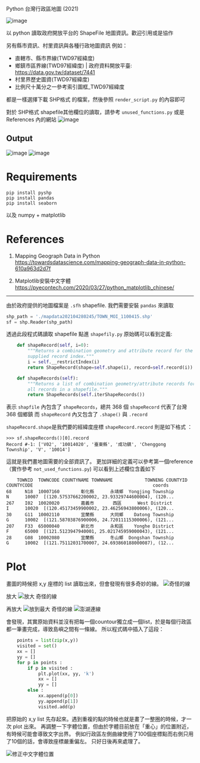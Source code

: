 Python 台灣行政區地圖 (2021)

![image](https://user-images.githubusercontent.com/5109822/127766998-798e882a-9182-4152-a9b1-2f0711ea38bf.png)

以 python 讀取政府開放平台的 ShapeFile 地圖資訊。歡迎引用或是協作
  
另有縣市資訊、村里資訊與各種行政地圖資訊 例如：
- 直轄市、縣市界線(TWD97經緯度)
- 鄉鎮市區界線(TWD97經緯度) | 政府資料開放平臺: https://data.gov.tw/dataset/7441
- 村里界歷史圖資(TWD97經緯度)
- 比例尺十萬分之一參考索引圖框_TWD97經緯度

都是一樣選擇下載 SHP格式 的檔案，然後參照 `render_script.py` 的內容即可

對於 SHP格式 shapefile其他欄位的讀取，請參考 `unused_functions.py` 或是 References 內的網站
![image](https://user-images.githubusercontent.com/5109822/127767144-42a9af5c-8386-4abc-ab97-92b5b9d53f9a.png)


## Output
![image](https://user-images.githubusercontent.com/5109822/127766998-798e882a-9182-4152-a9b1-2f0711ea38bf.png)
![image](https://user-images.githubusercontent.com/5109822/127767050-660213fd-dae6-468b-ad06-3e6998d67197.png)


# Requirements 
```
pip install pyshp
pip install pandas
pip install seaborn
```
以及 numpy + matplotlib

# References
1. Mapping Geograph Data in Python
https://towardsdatascience.com/mapping-geograph-data-in-python-610a963d2d7f

2. Matplotlib安裝中文字體
https://pyecontech.com/2020/03/27/python_matplotlib_chinese/


______

由於政府提供的地圖檔案是 `.sfh` shapefile. 我們需要安裝 `pandas` 來讀取

```py
shp_path = './mapdata202104280245/TOWN_MOI_1100415.shp'
sf = shp.Reader(shp_path)
```

透過此段程式碼讀取 shapefile
點進 `shapefily.py` 原始碼可以看到定義:

```py
    def shapeRecord(self, i=0):
        """Returns a combination geometry and attribute record for the
        supplied record index."""
        i = self.__restrictIndex(i)
        return ShapeRecord(shape=self.shape(i), record=self.record(i))

    def shapeRecords(self):
        """Returns a list of combination geometry/attribute records for
        all records in a shapefile."""
        return ShapeRecords(self.iterShapeRecords())
```

表示 `shapfile` 內包含了 `shapeRecords`，總共 368 個 `shapeRecord` 代表了台灣 368 個鄉鎮
而 `shapeRecord` 內又包含了 `.shape()` 與 `.record`

`shapeRecord.shape`是我們要的經緯度座標
`shapeRecord.record` 則是如下格式 ：
```
>>> sf.shapeRecords()[0].record
Record #-1: ['V02', '10014020', '臺東縣', '成功鎮', 'Chenggong Township', 'V', '10014']
```

這就是我們畫地圖需要的全部資訊了。
更加詳細的定義可以參考第一個reference （實作參考 `not_used_functions.py`)
可以看到上述欄位含義如下
```
    TOWNID  TOWNCODE COUNTYNAME TOWNNAME            TOWNENG COUNTYID COUNTYCODE                                             coords
68     N18  10007160        彰化縣      永靖鄉  Yongjing Township        N      10007  [(120.57537662200002, 23.93329744600004), (120...
267    I02  10020020        嘉義市       西區      West District        I      10020  [(120.45173459900002, 23.46256943800006), (120...
30     G11  10002110        宜蘭縣      大同鄉    Datong Township        G      10002  [(121.58703876900006, 24.72011115300006), (121...
207    F33  65000040        新北市      永和區    Yonghe District        F      65000  [(121.5123947940001, 25.021745959000043), (121...
28     G08  10002080        宜蘭縣      冬山鄉  Dongshan Township        G      10002  [(121.75112031700007, 24.693860188000087), (12...

```

# Plot

畫圖的時候把 x,y 座標的 list 讀取出來，但會發現有很多奇妙的線。
![奇怪的線](https://user-images.githubusercontent.com/5109822/127766772-6c3bf7f6-86ab-42e2-839e-a19294389ef7.png)

放大
![放大 奇怪的線](https://user-images.githubusercontent.com/5109822/127766775-cbea6219-c6d2-46db-b2e8-8b61354e1629.png)

再放大
![放到最大 奇怪的線](https://user-images.githubusercontent.com/5109822/127766779-656931e2-707e-4e06-afb6-5a2cdf87fccf.png)
![澎湖連線](https://user-images.githubusercontent.com/5109822/127766783-f517c190-43d4-445e-91c0-e93654046e01.png)

會發現，其實原始資料並沒有把每一個countour獨立成一個list，於是每個行政區都一筆畫完成，導致島嶼之間有一條線。
所以程式碼中插入了這段：

```py
    points = list(zip(x,y))
    visited = set()
    xx = []
    yy = []
    for p in points :
        if p in visited :
            plt.plot(xx, yy, 'k')
            xx = []
            yy = []
        else :
            xx.append(p[0])
            yy.append(p[1])
            visited.add(p)
```
把原始的 x,y list 先存起來。遇到重複的點的時候也就是畫了一整圈的時候，才一次 plot 出來。
再調整一下字體位置，但由於字體目前放在「重心」的位置附近，有時候可能會導致文字出界。
例如行政區左側曲線使用了100個座標點而右側只用了10個的話，會導致座標嚴重偏左。
只好日後再來處理了。

![修正中文字體位置](https://user-images.githubusercontent.com/5109822/127766799-039d4fba-ad3a-4fbd-b0b7-4abbb3b3b04b.png)

